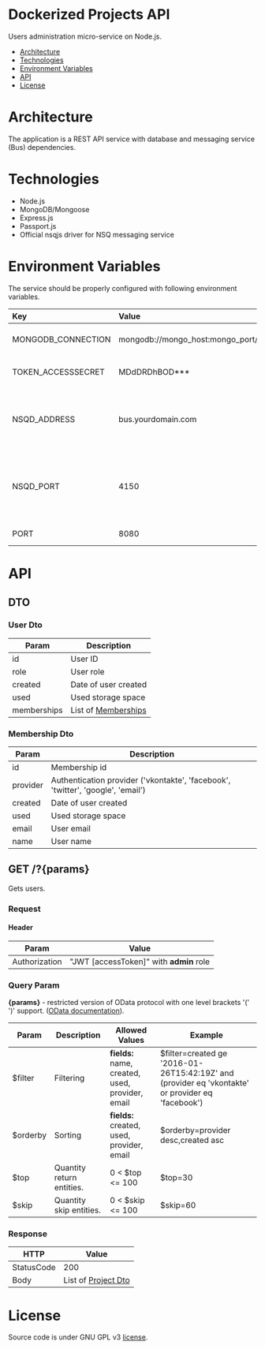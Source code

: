 # Dockerized Projects API
Users administration micro-service on Node.js.

* [Architecture](#architecture)
* [Technologies](#technologies)
* [Environment Variables](#environment-variables)
* [API](#api)
* [License](#license)

# Architecture
The application is a REST API service with database and messaging service (Bus) dependencies.

# Technologies
* Node.js
* MongoDB/Mongoose
* Express.js
* Passport.js
* Official nsqjs driver for NSQ messaging service

# Environment Variables
The service should be properly configured with following environment variables.

Key | Value | Description
:-- | :-- | :-- 
MONGODB_CONNECTION | mongodb://mongo_host:mongo_port/projects | MongoDB connection string.
TOKEN_ACCESSSECRET | MDdDRDhBOD*** | Access token secret.
NSQD_ADDRESS | bus.yourdomain.com | A hostname or an IP address of the NSQD running instance.
NSQD_PORT | 4150 | A TCP port number of the NSQD running instance to publish events.
PORT | 8080 | Container port.

# API
## DTO
### User Dto
| Param   | Description |
|----------|-------------|
| id     | User ID |
| role | User role  |
| created | Date of user created |
| used | Used storage space  |
| memberships | List of [Memberships](#membership-dto) |

### Membership Dto
| Param   | Description |
|----------|-------------|
| id     | Membership id |
| provider | Authentication provider  ('vkontakte', 'facebook', 'twitter', 'google', 'email')|
| created | Date of user created |
| used | Used storage space  |
| email | User email |
| name | User name |

## GET /?**{params}**
Gets users.

### Request
#### Header
| Param   | Value |
|----------|-------------|
| Authorization     | "JWT [accessToken]" with **admin** role|

### Query Param
**{params}** - restricted version of OData protocol with one level brackets '(' ')' support. ([OData documentation](http://docs.oasis-open.org/odata/odata/v4.0/odata-v4.0-part2-url-conventions.html)).

| Param    | Description | Allowed Values| Example | 
|----------|-------------|---------------|---------|
| $filter    |  Filtering | **fields:** name, created, used, provider, email | $filter=created ge '2016-01-26T15:42:19Z' and (provider eq 'vkontakte' or provider eq 'facebook') |
| $orderby    |  Sorting | **fields:** created, used, provider, email | $orderby=provider desc,created asc|
| $top    | Quantity return entities. | 0 < $top <= 100 | $top=30 |
| $skip    | Quantity skip entities. | 0 < $skip <= 100 | $skip=60 |

### Response
| HTTP       |      Value                                                         |
|------------|--------------------------------------------------------------------|
| StatusCode | 200                                                            |
| Body | List of [Project Dto](#user-dto)                                                            |

# License
Source code is under GNU GPL v3 [license](LICENSE).
